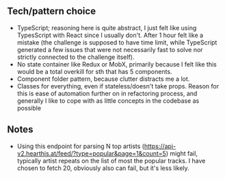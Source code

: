 ## Tech/pattern choice

- TypeScript; reasoning here is quite abstract, I just felt like using TypesScript with React since I usually don't.
After 1 hour felt like a mistake (the challenge is supposed to have time limit, while TypeScript generated a few
issues that were not necessarily fast to solve nor strictly connected to the challenge itself).
- No state container like Redux or MobX, primarily because I felt like this would be a total overkill for sth that has 5 components.
- Component folder pattern, because clutter distracts me a lot.
- Classes for everything, even if stateless/doesn't take props. Reason for this is ease of automation further on in refactoring process, and generally
I like to cope with as little concepts in the codebase as possible

## Notes

- Using this endpoint for parsing N top artists (https://api-v2.hearthis.at/feed/?type=popular&page=1&count=5) might fail,
typically artist repeats on the list of most the popular tracks. I have chosen to fetch 20, obviously also can fail, but it's less likely.